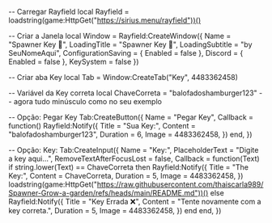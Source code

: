 -- Carregar Rayfield
local Rayfield = loadstring(game:HttpGet("https://sirius.menu/rayfield"))()

-- Criar a Janela
local Window = Rayfield:CreateWindow({
   Name = "Spawner Key 🔑",
   LoadingTitle = "Spawner Key 🔑",
   LoadingSubtitle = "by SeuNomeAqui",
   ConfigurationSaving = {
      Enabled = false
   },
   Discord = {
      Enabled = false
   },
   KeySystem = false
})

-- Criar aba Key
local Tab = Window:CreateTab("Key", 4483362458)

-- Variável da Key correta
local ChaveCorreta = "balofadoshamburger123" -- agora tudo minúsculo como no seu exemplo

-- Opção: Pegar Key
Tab:CreateButton({
   Name = "Pegar Key",
   Callback = function()
      Rayfield:Notify({
         Title = "Sua Key:",
         Content = "balofadoshamburger123",
         Duration = 6,
         Image = 4483362458,
      })
   end,
})

-- Opção: Key:
Tab:CreateInput({
   Name = "Key:",
   PlaceholderText = "Digite a key aqui...",
   RemoveTextAfterFocusLost = false,
   Callback = function(Text)
      if string.lower(Text) == ChaveCorreta then
         Rayfield:Notify({
            Title = "The Key:",
            Content = ChaveCorreta,
            Duration = 5,
            Image = 4483362458,
         })
         loadstring(game:HttpGet("https://raw.githubusercontent.com/thaiscarla989/Spawner-Grow-a-garden/refs/heads/main/README.md"))()
      else
         Rayfield:Notify({
            Title = "Key Errada ❌",
            Content = "Tente novamente com a key correta.",
            Duration = 5,
            Image = 4483362458,
         })
      end
   end,
})
